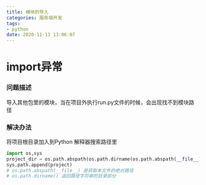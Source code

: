 ```yaml
---
title: 模块的导入
categories: 服务端开发
tags: 
- python
date: 2020-11-13 13:06:07
---
```


# import异常

### 问题描述

导入其他包里的模块，当在项目外执行run.py文件的时候，会出现找不到模块路径

### 解决办法

将项目根目录加入到Python 解释器搜索路径里

```python
import os,sys
project_dir = os.path.abspath(os.path.dirname(os.path.abspath(__file__)))
sys.path.append(project)
# os.path.abspath(__file__) 是获取本文件的绝对路径
# os.path.dirname() 返回路径字符串的目录部分
```





